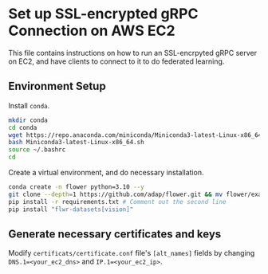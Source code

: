 # Set up SSL-encrypted gRPC Connection on AWS EC2
This file contains instructions on how to run an SSL-encrpyted gRPC server on EC2, and have clients to connect to it to do federated learning.

## Environment Setup

Install `conda`.

```bash
mkdir conda
cd conda
wget https://repo.anaconda.com/miniconda/Miniconda3-latest-Linux-x86_64.sh
bash Miniconda3-latest-Linux-x86_64.sh
source ~/.bashrc
cd
```

Create a virtual environment, and do necessary installation.

```bash
conda create -n flower python=3.10 --y
git clone --depth=1 https://github.com/adap/flower.git && mv flower/examples/advanced-tensorflow . && rm -rf flower && cd advanced-tensorflow
pip install -r requirements.txt # Comment out the second line
pip install "flwr-datasets[vision]"
```

## Generate necessary certificates and keys 
Modify `certificats/certificate.conf` file's `[alt_names]` fields by changing `DNS.1=<your_ec2_dns>` and `IP.1=<your_ec2_ip>`.